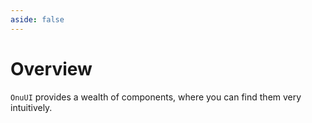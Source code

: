 ```yaml
---
aside: false
---
```


# Overview

`OnuUI` provides a wealth of components, where you can find them very intuitively.


<overview />
